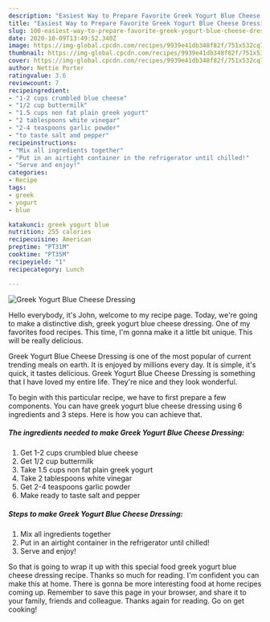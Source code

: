 ```yaml
---
description: "Easiest Way to Prepare Favorite Greek Yogurt Blue Cheese Dressing"
title: "Easiest Way to Prepare Favorite Greek Yogurt Blue Cheese Dressing"
slug: 100-easiest-way-to-prepare-favorite-greek-yogurt-blue-cheese-dressing
date: 2020-10-09T13:49:52.340Z
image: https://img-global.cpcdn.com/recipes/9939e41db348f82f/751x532cq70/greek-yogurt-blue-cheese-dressing-recipe-main-photo.jpg
thumbnail: https://img-global.cpcdn.com/recipes/9939e41db348f82f/751x532cq70/greek-yogurt-blue-cheese-dressing-recipe-main-photo.jpg
cover: https://img-global.cpcdn.com/recipes/9939e41db348f82f/751x532cq70/greek-yogurt-blue-cheese-dressing-recipe-main-photo.jpg
author: Nettie Porter
ratingvalue: 3.6
reviewcount: 7
recipeingredient:
- "1-2 cups crumbled blue cheese"
- "1/2 cup buttermilk"
- "1.5 cups non fat plain greek yogurt"
- "2 tablespoons white vinegar"
- "2-4 teaspoons garlic powder"
- "to taste salt and pepper"
recipeinstructions:
- "Mix all ingredients together"
- "Put in an airtight container in the refrigerator until chilled!"
- "Serve and enjoy!"
categories:
- Recipe
tags:
- greek
- yogurt
- blue

katakunci: greek yogurt blue 
nutrition: 255 calories
recipecuisine: American
preptime: "PT31M"
cooktime: "PT35M"
recipeyield: "1"
recipecategory: Lunch

---
```



![Greek Yogurt Blue Cheese Dressing](https://img-global.cpcdn.com/recipes/9939e41db348f82f/751x532cq70/greek-yogurt-blue-cheese-dressing-recipe-main-photo.jpg)

Hello everybody, it's John, welcome to my recipe page. Today, we're going to make a distinctive dish, greek yogurt blue cheese dressing. One of my favorites food recipes. This time, I'm gonna make it a little bit unique. This will be really delicious.

Greek Yogurt Blue Cheese Dressing is one of the most popular of current trending meals on earth. It is enjoyed by millions every day. It is simple, it's quick, it tastes delicious. Greek Yogurt Blue Cheese Dressing is something that I have loved my entire life. They're nice and they look wonderful.




To begin with this particular recipe, we have to first prepare a few components. You can have greek yogurt blue cheese dressing using 6 ingredients and 3 steps. Here is how you can achieve that.

<!--inarticleads1-->

##### The ingredients needed to make Greek Yogurt Blue Cheese Dressing:

1. Get 1-2 cups crumbled blue cheese
1. Get 1/2 cup buttermilk
1. Take 1.5 cups non fat plain greek yogurt
1. Take 2 tablespoons white vinegar
1. Get 2-4 teaspoons garlic powder
1. Make ready to taste salt and pepper




<!--inarticleads2-->

##### Steps to make Greek Yogurt Blue Cheese Dressing:

1. Mix all ingredients together
1. Put in an airtight container in the refrigerator until chilled!
1. Serve and enjoy!




So that is going to wrap it up with this special food greek yogurt blue cheese dressing recipe. Thanks so much for reading. I'm confident you can make this at home. There is gonna be more interesting food at home recipes coming up. Remember to save this page in your browser, and share it to your family, friends and colleague. Thanks again for reading. Go on get cooking!
